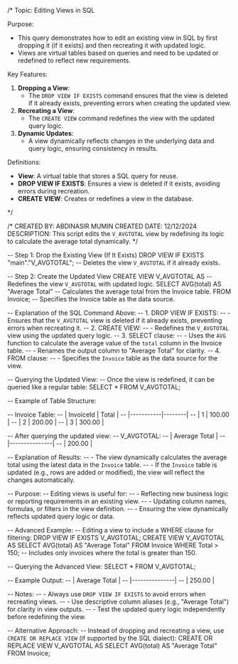 /*
Topic: Editing Views in SQL

Purpose:
- This query demonstrates how to edit an existing view in SQL by first dropping it (if it exists) and then recreating it with updated logic.
- Views are virtual tables based on queries and need to be updated or redefined to reflect new requirements.

Key Features:
1. **Dropping a View**:
   - The `DROP VIEW IF EXISTS` command ensures that the view is deleted if it already exists, preventing errors when creating the updated view.
2. **Recreating a View**:
   - The `CREATE VIEW` command redefines the view with the updated query logic.
3. **Dynamic Updates**:
   - A view dynamically reflects changes in the underlying data and query logic, ensuring consistency in results.

Definitions:
- **View**: A virtual table that stores a SQL query for reuse.
- **DROP VIEW IF EXISTS**: Ensures a view is deleted if it exists, avoiding errors during recreation.
- **CREATE VIEW**: Creates or redefines a view in the database.

*/

/*
CREATED BY: ABDINASIR MUMIN
CREATED DATE: 12/12/2024
DESCRIPTION: This script edits the `V_AVGTOTAL` view by redefining its logic to calculate the average total dynamically.
*/

-- Step 1: Drop the Existing View (If It Exists)
DROP VIEW IF EXISTS "main"."V_AVGTOTAL"; -- Deletes the view `V_AVGTOTAL` if it already exists.

-- Step 2: Create the Updated View
CREATE VIEW V_AVGTOTAL AS                 -- Redefines the view `V_AVGTOTAL` with updated logic.
SELECT
    AVG(total) AS "Average Total"        -- Calculates the average total from the Invoice table.
FROM 
    Invoice;                             -- Specifies the Invoice table as the data source.

-- Explanation of the SQL Command Above:
-- 1. DROP VIEW IF EXISTS:
--    - Ensures that the `V_AVGTOTAL` view is deleted if it already exists, preventing errors when recreating it.
-- 2. CREATE VIEW:
--    - Redefines the `V_AVGTOTAL` view using the updated query logic.
-- 3. SELECT clause:
--    - Uses the `AVG` function to calculate the average value of the `total` column in the Invoice table.
--    - Renames the output column to "Average Total" for clarity.
-- 4. FROM clause:
--    - Specifies the `Invoice` table as the data source for the view.

-- Querying the Updated View:
-- Once the view is redefined, it can be queried like a regular table:
SELECT * FROM V_AVGTOTAL;

-- Example of Table Structure:

-- Invoice Table:
-- | InvoiceId | Total  |
-- |-----------|--------|
-- | 1         | 100.00 |
-- | 2         | 200.00 |
-- | 3         | 300.00 |

-- After querying the updated view:
-- V_AVGTOTAL:
-- | Average Total |
-- |---------------|
-- | 200.00        |

-- Explanation of Results:
-- - The view dynamically calculates the average total using the latest data in the `Invoice` table.
-- - If the `Invoice` table is updated (e.g., rows are added or modified), the view will reflect the changes automatically.

-- Purpose:
-- Editing views is useful for:
-- - Reflecting new business logic or reporting requirements in an existing view.
-- - Updating column names, formulas, or filters in the view definition.
-- - Ensuring the view dynamically reflects updated query logic or data.

-- Advanced Example:
-- Editing a view to include a WHERE clause for filtering:
DROP VIEW IF EXISTS V_AVGTOTAL;
CREATE VIEW V_AVGTOTAL AS
SELECT
    AVG(total) AS "Average Total"
FROM 
    Invoice
WHERE
    Total > 150; -- Includes only invoices where the total is greater than 150.

-- Querying the Advanced View:
SELECT * FROM V_AVGTOTAL;

-- Example Output:
-- | Average Total |
-- |---------------|
-- | 250.00        |

-- Notes:
-- - Always use `DROP VIEW IF EXISTS` to avoid errors when recreating views.
-- - Use descriptive column aliases (e.g., "Average Total") for clarity in view outputs.
-- - Test the updated query logic independently before redefining the view.

-- Alternative Approach:
-- Instead of dropping and recreating a view, use `CREATE OR REPLACE VIEW` (if supported by the SQL dialect):
CREATE OR REPLACE VIEW V_AVGTOTAL AS
SELECT
    AVG(total) AS "Average Total"
FROM 
    Invoice;
